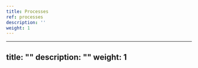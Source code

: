 ```yaml
---
title: Processes
ref: processes
description: ''
weight: 1
---
```

---
title: ""
description: ""
weight: 1
---
